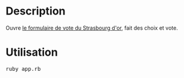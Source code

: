 # Description
Ouvre [le formulaire de vote du Strasbourg d'or](https://docs.google.com/a/chobert.fr/spreadsheet/viewform?formkey=dHd6a0tsZlBoTG5Hd0k4TU4tVm5XVmc6MQ), fait des choix et vote.

# Utilisation
<pre>ruby app.rb</pre>
